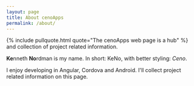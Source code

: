 ```yaml
---
layout: page
title: About cenoApps
permalink: /about/ 
---
```


{% include pullquote.html quote="The cenoApps web page is a hub" %} and collection of project related information.


**Ke**nneth **No**rdman is my name. In short: KeNo, with better styling: *Ceno*.

I enjoy developing in Angular, Cordova and Android. I'll collect project related information on this page.





